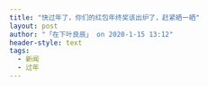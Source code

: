 ```yaml
---
title: "快过年了，你们的红包年终奖该出炉了，赶紧晒一晒"
layout: post
author: "「在下叶良辰」 on 2020-1-15 13:12"
header-style: text
tags:
  - 新闻
  - 过年
---
```


<head></head>
<body>
 <br>
</body>


